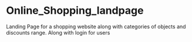# Online_Shopping_landpage
Landing Page for a shopping website along with categories of objects and discounts range. Along with login for users
